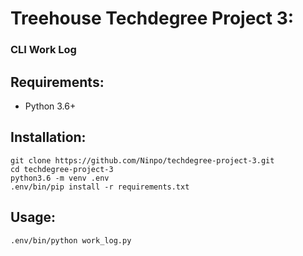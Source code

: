 # Treehouse Techdegree Project 3:
### CLI Work Log

## Requirements:
- Python 3.6+

## Installation:
```
git clone https://github.com/Ninpo/techdegree-project-3.git
cd techdegree-project-3
python3.6 -m venv .env
.env/bin/pip install -r requirements.txt

```
## Usage:
```
.env/bin/python work_log.py

```